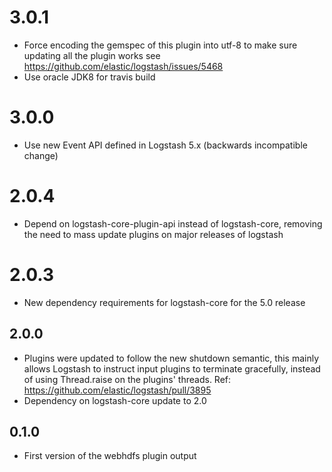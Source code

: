 # 3.0.1
  - Force encoding the gemspec of this plugin into utf-8 to make sure updating all the plugin works see https://github.com/elastic/logstash/issues/5468
  - Use oracle JDK8 for travis build
# 3.0.0
  - Use new Event API defined in Logstash 5.x (backwards incompatible change)
# 2.0.4
  - Depend on logstash-core-plugin-api instead of logstash-core, removing the need to mass update plugins on major releases of logstash
# 2.0.3
  - New dependency requirements for logstash-core for the 5.0 release
## 2.0.0
 - Plugins were updated to follow the new shutdown semantic, this mainly allows Logstash to instruct input plugins to terminate gracefully,
   instead of using Thread.raise on the plugins' threads. Ref: https://github.com/elastic/logstash/pull/3895
 - Dependency on logstash-core update to 2.0

## 0.1.0
* First version of the webhdfs plugin output
